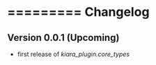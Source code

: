 =========
Changelog
=========

## Version 0.0.1 (Upcoming)

- first release of *kiara_plugin.core_types*

